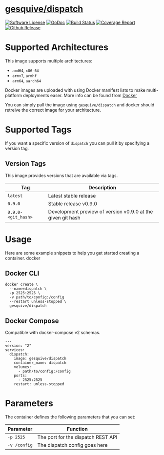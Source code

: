 # [gesquive/dispatch](https://github.com/gesquive/dispatch)
[![Software License](https://img.shields.io/badge/License-MIT-orange.svg?style=flat-square)](https://github.com/gesquive/dispatch/blob/master/LICENSE)
[![GoDoc](https://img.shields.io/badge/godoc-reference-blue.svg?style=flat-square)](https://pkg.go.dev/github.com/gesquive/dispatch)
[![Build Status](https://img.shields.io/circleci/build/github/gesquive/dispatch?style=flat-square)](https://circleci.com/gh/gesquive/dispatch)
[![Coverage Report](https://img.shields.io/codecov/c/gh/gesquive/dispatch?style=flat-square)](https://codecov.io/gh/gesquive/dispatch)
[![Github Release](https://img.shields.io/github/v/tag/gesquive/dispatch?style=flat-square)](https://github.com/gesquive/dispatch)

# Supported Architectures

This image supports multiple architectures:

- `amd64`, `x86-64`
- `armv7`, `armhf`
- `arm64`, `aarch64`

Docker images are uploaded with using Docker manifest lists to make multi-platform deployments easer. More info can be found from [Docker](https://github.com/docker/distribution/blob/master/docs/spec/manifest-v2-2.md#manifest-list)

You can simply pull the image using `gesquive/dispatch` and docker should retreive the correct image for your architecture.

# Supported Tags
If you want a specific version of `dispatch` you can pull it by specifying a version tag.

## Version Tags
This image provides versions that are available via tags. 

| Tag    | Description |
| ------ | ----------- |
| `latest` | Latest stable release |
| `0.9.0`  | Stable release v0.9.0 |
| `0.9.0-<git_hash>` | Development preview of version v0.9.0 at the given git hash |

# Usage

Here are some example snippets to help you get started creating a container.
docker

## Docker CLI

```shell
docker create \
  --name=dispatch \
  -p 2525:2525 \
  -v path/to/config:/config
  --restart unless-stopped \
  gesquive/dispatch
```

## Docker Compose
Compatible with docker-compose v2 schemas.

```docker
---
version: "2"
services:
  dispatch:
    image: gesquive/dispatch
    container_name: dispatch
    volumes:
      - path/to/config:/config
    ports:
      - 2525:2525
    restart: unless-stopped
```
# Parameters
The container defines the following parameters that you can set:

| Parameter | Function |
| --------- | -------- |
| `-p 2525`     | The port for the dispatch REST API |
| `-v /config`  | The dispatch config goes here |
